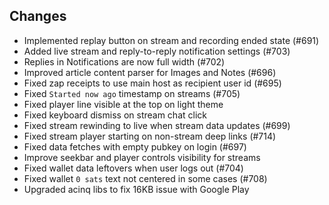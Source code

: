 ## Changes
- Implemented replay button on stream and recording ended state (#691)
- Added live stream and reply-to-reply notification settings (#703)
- Replies in Notifications are now full width (#702)
- Improved article content parser for Images and Notes (#696)
- Fixed zap receipts to use main host as recipient user id (#695)
- Fixed `Started now ago` timestamp on streams (#705)
- Fixed player line visible at the top on light theme
- Fixed keyboard dismiss on stream chat click
- Fixed stream rewinding to live when stream data updates (#699)
- Fixed stream player starting on non-stream deep links (#714)
- Fixed data fetches with empty pubkey on login (#697)
- Improve seekbar and player controls visibility for streams
- Fixed wallet data leftovers when user logs out (#704)
- Fixed wallet `0 sats` text not centered in some cases (#708)
- Upgraded acinq libs to fix 16KB issue with Google Play